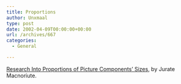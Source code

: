 ```yaml
---
title: Proportions
author: Unxmaal
type: post
date: 2002-04-09T00:00:00+00:00
url: /archives/667
categories:
  - General

---
```

[Research Into Proportions of Picture Components&#8217; Sizes][1], by Jurate Macnoriute.

 [1]: http://www.geocities.com/jumaclt1/prop1en.html